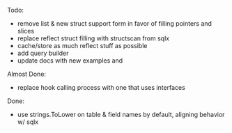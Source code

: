 Todo:

- remove list & new struct support form in favor of filling pointers and slices
- replace reflect struct filling with structscan from sqlx
- cache/store as much reflect stuff as possible
- add query builder
- update docs with new examples and


Almost Done:

- replace hook calling process with one that uses interfaces

Done:

- use strings.ToLower on table & field names by default, aligning behavior w/ sqlx
